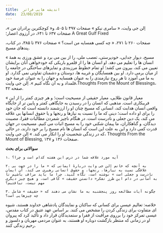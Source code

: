 ```yaml
---
title:  اندیشه هایی فراتر
date:  23/08/2019
---
```


اِلن جی وایت، « سامری نیکو » صفحات ۴۹۷ تا ۵۰۵، و« کوچکترین برادران من »، صفحات ۶۳۷ تا ۶۴۱، در آرزوی اعصار؛ A Great Gulf Fixed

،صفحات ۲۶۰ تا ۲۷۱، « چه کسی همسایه من است؟ » صفحات ۳۷۶ تا ۳۸۵، در کتاب پندهای مسیح.

« مسیح، دیوار جدایی، خودپرستی، تعصب ملی، را از بین می برد و عشق ورزی به همهٔ انسان ها را تعلیم می دهد. او انسان ها را از قلمرو باریکی که خودخواهی آنان برایشان تعیین می کند، بیرون می کشد؛ او تمام خطوط مرزبندی و تمایزهای ساختگی در جامعه را از میان برمی دارد. او بین همسایگان و غریبه ها، دوستان و دشمنان تفاوتی نمی گذارد. او به ما می آموزد تا هر روح نیازمندی را به عنوان همسایه و جهان را به عنوان عرصهٔ خود قلمداد و به آن نگاه کنیم ». اِلن جی وایت،Thoughts From the Mount of Blessings، صفحه ۴۲.

« معیار قانون طلایی، معیار حقیقی از مسیحیت است؛ و هر چیزی کمتر را از این فریبکاری است. مذهبی که انسان را در رسیدن به جایگاهی کمتر و پایین تر از جایگاه واقعی انسان هدایت کند، انسانی که مسیح چنان او را ارزشمند دانسته است که جان خود را برای او داده است؛ دینی که ما را نسبت به نیازها و رنجها و یا حقوق انسانها بی علاقه می کند، یک دین جعلی و نادرست است. در هنگام ناچیز شمردن مطالبات فقرا، مصیبت دیدگان، و گناهکاران، ما پیمان شکنی خود را به مسیح اثبات می کنیم. مسیحیت در جهان قدرت کمی دارد و این به علت این است که انسان ها نام مسیح را بر خود دارند، در حالی که در زندگی شخصیت او را انکار می کند. » اِلن جی وایت، Thoughts From the Mount of Blessing, صفحات ۱۳۶ و ۱۳۷.

**سوالاتی برای بحث**

`۱. آیه مورد علاقه شما در درس این هفته کدام است و چرا؟`

`۲. به آنچه که خانم اِلن جی وایت دربارهٔ ایمانی که « ما را در جهت بی علاقگی نسبت به نیازها، رنجها، و حقوق انسانی رهبری می کند، آن ایمان نادرست و جعلی است » نوشته است، نگاه کنید. چرا ما باید مراقب باشیم تا به آسانی در دام این طرز تفکر« دانستن حقیقت » کافی است، و هیچ چیز دیگری مهم نیست، نیافتیم؟`

`۳. چگونه آیات مطالعه روز پنجشنبه به ما نشان می دهند که « حقیقت » شامل چه چیزهایی است؟`

خلاصه: تعالیم عیسی برای کسانی که ساکنان و نمایندگان پادشاهی خداوند هستند، شیوه ای متفاوت برای زندگی کردن را مشخص می کنند. بر اساس عهد عتیق در کتاب مقدس، عیسی تمرکز خود را برروی مراقبت از فقرا و ستمدیدگان قرار داد و تاکید کرد که پیروان او در زمانی که منتظر بازگشت دوباره او هستند، به عنوان مردمی مهربان و دلسوز و رحیم زندگی کنند.